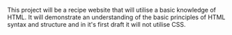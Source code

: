 This project will be a recipe website that will utilise a basic knowledge of HTML. It will demonstrate an understanding of the basic principles of HTML syntax and structure and in it's first draft it will not utilise CSS.